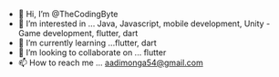 - 👋 Hi, I’m @TheCodingByte
- 👀 I’m interested in ... Java, Javascript, mobile development, Unity - Game development, flutter, dart
- 🌱 I’m currently learning ...flutter, dart
- 💞️ I’m looking to collaborate on ... flutter
- 📫 How to reach me ... aadimonga54@gmail.com

<!---
TheCodingByte/TheCodingByte is a ✨ special ✨ repository because its `README.md` (this file) appears on your GitHub profile.
You can click the Preview link to take a look at your changes.
--->
